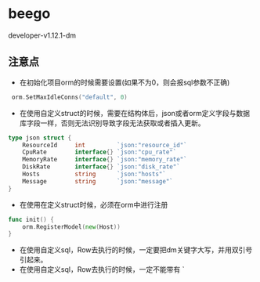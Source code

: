 # beego
developer-v1.12.1-dm

## 注意点
* 在初始化项目orm的时候需要设置(如果不为0，则会报sql参数不正确)
```go
 orm.SetMaxIdleConns("default", 0) 
```
* 在使用自定义struct的时候，需要在结构体后，json或者orm定义字段与数据库字段一样，否则无法识别导致字段无法获取或者插入更新。
```go
type json struct {
    ResourceId     int         `json:"resource_id"`
    CpuRate        interface{} `json:"cpu_rate"`
    MemoryRate     interface{} `json:"memory_rate"`
    DiskRate       interface{} `json:"disk_rate"`
    Hosts          string      `json:"hosts"`
    Message        string      `json:"message"`
}
```
* 在使用在定义struct时候，必须在orm中进行注册
```go
func init() {
	orm.RegisterModel(new(Host))
}
```
* 在使用自定义sql，Row去执行的时候，一定要把dm关键字大写，并用双引号引起来。
* 在使用自定义sql，Row去执行的时候，一定不能带有 ` 

